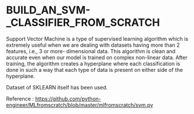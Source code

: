 # BUILD_AN_SVM-_CLASSIFIER_FROM_SCRATCH
Support Vector Machine is a type of supervised learning algorithm which is extremely  useful when we are dealing with datasets having more than 2 features, i.e., 3 or more- dimensional data. This algorithm is clean and accurate even when our model is trained  on complex non-linear data. After training, the algorithm creates a hyperplane where each classification is done in such a way that each type of data is present on either side of the hyperplane.

Dataset of SKLEARN itself has been used.

Reference : https://github.com/python-engineer/MLfromscratch/blob/master/mlfromscratch/svm.py
